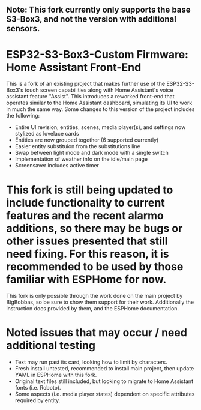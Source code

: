 ## Note: This fork currently only supports the base S3-Box3, and not the version with additional sensors.
# ESP32-S3-Box3-Custom Firmware: Home Assistant Front-End
This is a fork of an existing project that makes further use of the ESP32-S3-Box3's touch screen capabilities along with Home Assistant's voice assistant feature "Assist". This introduces a reworked front-end that operates similar to the Home Assistant dashboard, simulating its UI to work in much the same way. Some changes to this version of the project includes the following:
- Entire UI revision; entities, scenes, media player(s), and settings now stylized as lovelace cards
- Entities are now grouped together (6 supported currently)
- Easier entity substituion from the substitutions line
- Swap between light mode and dark mode with a single switch
- Implementation of weather info on the idle/main page
- Screensaver includes active timer

# This fork is still being updated to include functionality to current features and the recent alarmo additions, so there may be bugs or other issues presented that still need fixing. For this reason, it is recommended to be used by those familiar with ESPHome for now.
This fork is only possible through the work done on the main project by BigBobbas, so be sure to show them support for their work. Additionally the instruction docs provided by them, and the ESPHome documentation.

# Noted issues that may occur / need additional testing
- Text may run past its card, looking how to limit by characters.
- Fresh install untested, recommended to install main project, then update YAML in ESPHome with this fork.
- Original text files still included, but looking to migrate to Home Assistant fonts (i.e. Roboto).
- Some aspects (i.e. media player states) dependent on specific attributes required by entity.

